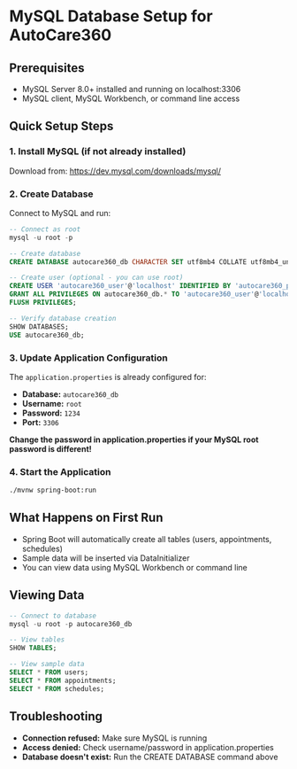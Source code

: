 # MySQL Database Setup for AutoCare360

## Prerequisites
- MySQL Server 8.0+ installed and running on localhost:3306
- MySQL client, MySQL Workbench, or command line access

## Quick Setup Steps

### 1. Install MySQL (if not already installed)
Download from: https://dev.mysql.com/downloads/mysql/

### 2. Create Database
Connect to MySQL and run:
```sql
-- Connect as root
mysql -u root -p

-- Create database
CREATE DATABASE autocare360_db CHARACTER SET utf8mb4 COLLATE utf8mb4_unicode_ci;

-- Create user (optional - you can use root)
CREATE USER 'autocare360_user'@'localhost' IDENTIFIED BY 'autocare360_pass';
GRANT ALL PRIVILEGES ON autocare360_db.* TO 'autocare360_user'@'localhost';
FLUSH PRIVILEGES;

-- Verify database creation
SHOW DATABASES;
USE autocare360_db;
```

### 3. Update Application Configuration
The `application.properties` is already configured for:
- **Database:** `autocare360_db`
- **Username:** `root`
- **Password:** `1234`
- **Port:** `3306`

**Change the password in application.properties if your MySQL root password is different!**

### 4. Start the Application
```bash
./mvnw spring-boot:run
```

## What Happens on First Run
- Spring Boot will automatically create all tables (users, appointments, schedules)
- Sample data will be inserted via DataInitializer
- You can view data using MySQL Workbench or command line

## Viewing Data
```sql
-- Connect to database
mysql -u root -p autocare360_db

-- View tables
SHOW TABLES;

-- View sample data
SELECT * FROM users;
SELECT * FROM appointments;
SELECT * FROM schedules;
```

## Troubleshooting
- **Connection refused:** Make sure MySQL is running
- **Access denied:** Check username/password in application.properties
- **Database doesn't exist:** Run the CREATE DATABASE command above
